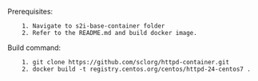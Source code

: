Prerequisites:
```
	1. Navigate to s2i-base-container folder 
	2. Refer to the README.md and build docker image.
```
Build command:
```
	1. git clone https://github.com/sclorg/httpd-container.git
	2. docker build -t registry.centos.org/centos/httpd-24-centos7 .
```
